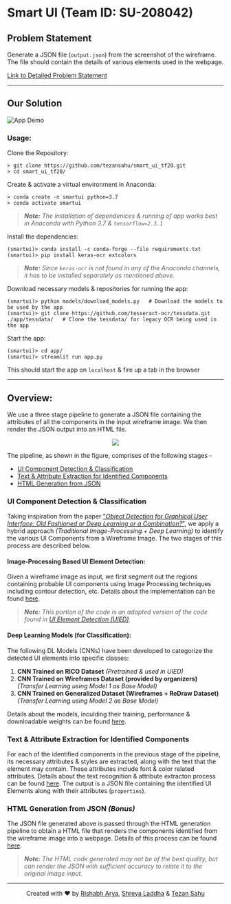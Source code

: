# Smart UI (Team ID: SU-208042)


## Problem Statement

Generate a JSON file (`output.json`) from the screenshot of the wireframe. The file should contain the details of various elements used in the webpage.

[Link to Detailed Problem Statement](assets/pdf/SmartUI.pdf)

---

## Our Solution

![App Demo](assets/images/demo.gif)


### Usage:

Clone the Repository:

```console
> git clone https://github.com/tezansahu/smart_ui_tf20.git
> cd smart_ui_tf20/
```

Create & activate a virtual environment in Anaconda:

```console
> conda create -n smartui python=3.7
> conda activate smartui
```

> _**Note:** The installation of dependenices & running of app works best in Anaconda with Python 3.7 & `tensorflow=2.3.1`_

Install the dependencies:

```console
(smartui)> conda install -c conda-forge --file requirements.txt
(smartui)> pip install keras-ocr extcolors
```

> _**Note:** Since `keras-ocr` is not found in any of the Anaconda channels, it has to be installed separately as mentioned above._

Download necessary models & repositories for running the app:

```console
(smartui)> python models/download_models.py   # Download the models to be used by the app
(smartui)> git clone https://github.com/tesseract-ocr/tessdata.git ./app/tessdata/   # Clone the tessdata/ for legacy OCR being used in the app
```

Start the app:

```console
(smartui)> cd app/
(smartui)> streamlit run app.py
```

This should start the app on `localhost` & fire up a tab in the browser

---

## Overview:

<!-- [Include a short writeup of the pipeline - adding a block diagram would be nice (block names to be same as the titles of the respecive Readme files)]

[Mention the names of the different blocks in a list & link them to the corresponding sections in this readme (see below)] -->
We use a three stage pipeline to generate a JSON file containing the attributes of all the components in the input wireframe image. We then render the JSON output into an HTML file. 

<p align="center">
  <img src='assets/images/pipeline.png' />
</p>

The pipeline, as shown in the figure, comprises of the following stages - 

- [UI Component Detection & Classification](#UI-Component-Detection-&-Classification)
- [Text & Attribute Extraction for Identified Components](#Text-&-Attribute-Extraction-for-Identified-Components)
- [HTML Generation from JSON](#HTML-Generation-from-JSON-_(Bonus)_)


### UI Component Detection & Classification

Taking inspiration from the paper ["_Object Detection for Graphical User Interface: Old Fashioned or Deep Learning or a Combination?_"](https://arxiv.org/pdf/2008.05132.pdf), we apply a hybrid approach _(Traditional Image-Processing + Deep Learning)_ to identify the various UI Components from a Wireframe Image. The two stages of this process are described below.

#### Image-Processing Based UI Element Detection:

Given a wireframe image as input, we first segment out the regions containing probable UI components using Image Processing techniques including contour detection, etc. Details about the implementation can be found [here](./app/uiComponentDetector/README.md).

> _**Note:** This portion of the code is an adapted version of the code found in [UI Element Detection (UIED)](https://github.com/MulongXie/UIED)._

#### Deep Learning Models (for Classification):

The following DL Models (CNNs) have been developed to categorize the detected UI elements into specific classes:

1. __CNN Trained on RICO Dataset__ _(Pretrained & used in UIED)_
2. __CNN Trained on Wireframes Dataset (provided by organizers)__ _(Transfer Learning using Model 1 as Base Model)_
3. __CNN Trained on Generalized Dataset (Wireframes + ReDraw Dataset)__ _(Transfer Learning using Model 2 as Base Model)_

Details about the models, inculding their training, performance & downloadable weights can be found [here](./models/README.md).

### Text & Attribute Extraction for Identified Components

For each of the identified components in the previous stage of the pipeline, its necessary attributes & styles are extracted, along with the text that the element may contain. These attributes include font & color related attributes. Details about the text recognition & attribute extracton process can be found [here](./app/attributeExtractor/README.md). The output is a JSON file containing the identified UI Elements along with their attributes (`properties`).

### HTML Generation from JSON _(Bonus)_

The JSON file generated above is passed through the HTML generation pipeline to obtain a HTML file that renders the components identified from the wireframe image into a webpage. Details of this process can be found [here](./app/htmlGenerator/README.md).

> _**Note:** The HTML code generated may not be of the best quality, but can render the JSON with sufficient accuracy to relate it to the original image input._

---

<p align="center">Created with ❤️ by <a href="https://rishabharya.site/" target="_blank">Rishabh Arya</a>, <a href="https://laddhashreya2000.github.io" target="_blank">Shreya Laddha</a> & <a href="https://tezansahu.github.io/" target="_blank">Tezan Sahu</a></p>